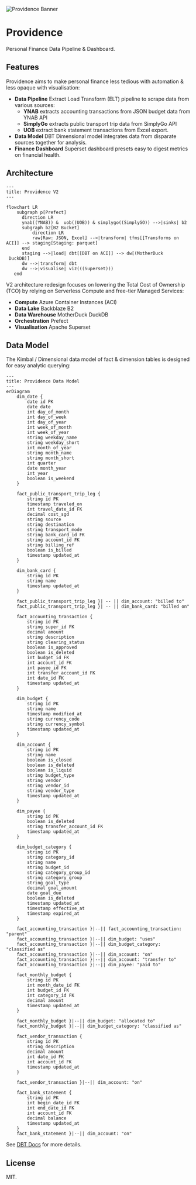 ![Providence Banner](assets/banner.png)

# Providence

Personal Finance Data Pipeline & Dashboard.

## Features

Providence aims to make personal finance less tedious with automation & less opaque with visualisation:

- **Data Pipeline** Extract Load Transform (ELT) pipeline to scrape data from various sources:
  - **YNAB** extracts accounting transactions from JSON budget data from YNAB API
  - **SimplyGo** extracts public transport trip data from SimplyGo API
  - **UOB** extract bank statement transactions from Excel export.
- **Data Model** DBT Dimensional model integrates data from disparate sources together for analysis.
- **Finance Dashboard** Superset dashboard presets easy to digest metrics on financial health.

## Architecture

```mermaid
---
title: Providence V2
---

flowchart LR
    subgraph p[Prefect]
      direction LR
      ynab((YNAB)) &  uob((UOB)) & simplygo((SimplyGO)) -->|sinks| b2
      subgraph b2[B2 Bucket]
          direction LR
          raw[Raw: JSON, Excel] -->|transform| tfms[[Transforms on ACI]] --> staging[Staging: parquet]
      end
      staging -->|load| dbt[[DBT on ACI]] --> dw[(MotherDuck
 DuckDB)]
      dw -->|transform| dbt
      dw -->|visualise| viz(((Superset)))
   end
```

V2 architecture redesign focuses on lowering the Total Cost of Ownership (TCO)
by relying on Serverless Compute and free-tier Managed Services:

- **Compute** Azure Container Instances (ACI)
- **Data Lake** Backblaze B2
- **Data Warehouse** MotherDuck DuckDB
- **Orchestration** Prefect
- **Visualisation** Apache Superset

## Data Model

The Kimbal / Dimensional data model of fact & dimension tables is designed for easy analytic querying:

```mermaid
---
title: Providence Data Model
---
erDiagram
    dim_date {
        date id PK
        date date
        int day_of_month
        int day_of_week
        int day_of_year
        int week_of_month
        int week_of_year
        string weekday_name
        string weekday_short
        int month_of_year
        string month_name
        string month_short
        int quarter
        date month_year
        int year
        boolean is_weekend
    }

    fact_public_transport_trip_leg {
        string id PK
        timestamp traveled_on
        int travel_date_id FK
        decimal cost_sgd
        string source
        string destination
        string transport_mode
        string bank_card_id FK
        string account_id FK
        string billing_ref
        boolean is_billed
        timestamp updated_at
    }

    dim_bank_card {
        string id PK
        string name
        timestamp updated_at
    }

    fact_public_transport_trip_leg }| -- || dim_account: "billed to"
    fact_public_transport_trip_leg }| -- || dim_bank_card: "billed on"

    fact_accounting_transaction {
        string id PK
        string super_id FK
        decimal amount
        string description
        string clearing_status
        boolean is_approved
        boolean is_deleted
        int budget_id FK
        int account_id FK
        int payee_id FK
        int transfer_account_id FK
        int date_id FK
        timestamp updated_at
    }

    dim_budget {
        string id PK
        string name
        timestamp modified_at
        string currency_code
        string currency_symbol
        timestamp updated_at
    }

    dim_account {
        string id PK
        string name
        boolean is_closed
        boolean is_deleted
        boolean is_liquid
        string budget_type
        string vendor
        string vendor_id
        string vendor_type
        timestamp updated_at
    }

    dim_payee {
        string id PK
        boolean is_deleted
        string transfer_account_id FK
        timestamp updated_at
    }

    dim_budget_category {
        string id PK
        string category_id
        string name
        string budget_id
        string category_group_id
        string category_group
        string goal_type
        decimal goal_amount
        date goal_due
        boolean is_deleted
        timestamp updated_at
        timestamp effective_at
        timestamp expired_at
    }

    fact_accounting_transaction }|--|| fact_accounting_transaction: "parent"
    fact_accounting_transaction }|--|| dim_budget: "uses"
    fact_accounting_transaction }|--|| dim_budget_category: "classified as"
    fact_accounting_transaction }|--|| dim_account: "on"
    fact_accounting_transaction }|--|| dim_account: "transfer to"
    fact_accounting_transaction }|--|| dim_payee: "paid to"

    fact_monthly_budget {
        string id PK
        int month_date_id FK
        int budget_id FK
        int category_id FK
        decimal amount
        timestamp updated_at
    }

    fact_monthly_budget }|--|| dim_budget: "allocated to"
    fact_monthly_budget }|--|| dim_budget_category: "classified as"

    fact_vendor_transaction {
        string id PK
        string description
        decimal amount
        int date_id FK
        int account_id FK
        timestamp updated_at
    }

    fact_vendor_transaction }|--|| dim_account: "on"

    fact_bank_statement {
        string id PK
        int begin_date_id FK
        int end_date_id FK
        int account_id FK
        decimal balance
        timestamp updated_at
    }
    fact_bank_statement }|--|| dim_account: "on"
```

See [DBT Docs](https://mrzzy.github.io/providence/#!/overview) for more details.

## License

MIT.
